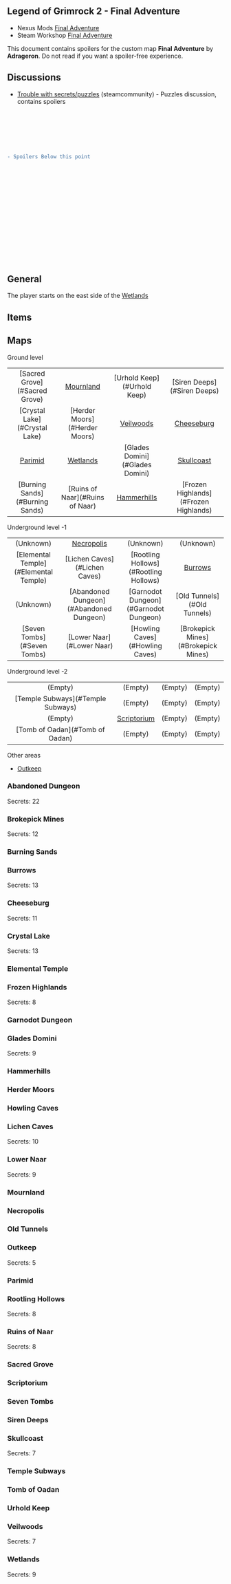 Legend of Grimrock 2 - Final Adventure
--------------------------------------

- Nexus Mods [Final Adventure](https://www.nexusmods.com/legendofgrimrock2/mods/162)
- Steam Workshop [Final Adventure](https://steamcommunity.com/sharedfiles/filedetails/?id=2887835016)

This document contains spoilers for the custom map **Final Adventure** by **Adrageron**. Do not read if you want a spoiler-free experience.

## Discussions

- [Trouble with secrets/puzzles](https://steamcommunity.com/workshop/filedetails/discussion/2887835016/3589960830782074657/) (steamcommunity) - Puzzles discussion, contains spoilers

<br /><br /><br /><br /><br />
```diff
- Spoilers Below this point
```
<br /><br /><br /><br /><br /><br /><br /><br /><br /><br /><br /><br /><br />

## General

The player starts on the east side of the [Wetlands](#Wetlands)

## Items

## Maps

Ground level

|       |       |       |       |
| :---: | :---: | :---: | :---: |
| [Sacred Grove](#Sacred Grove) | [Mournland](#Mournland) | [Urhold Keep](#Urhold Keep) | [Siren Deeps](#Siren Deeps) |
| [Crystal Lake](#Crystal Lake) | [Herder Moors](#Herder Moors) | [Veilwoods](#Veilwoods) | [Cheeseburg](#Cheeseburg) |
| [Parimid](#Parimid) | [Wetlands](#Wetlands) | [Glades Domini](#Glades Domini) | [Skullcoast](#Skullcoast) |
| [Burning Sands](#Burning Sands) | [Ruins of Naar](#Ruins of Naar) | [Hammerhills](#Hammerhills) | [Frozen Highlands](#Frozen Highlands) |

Underground level -1

|       |       |       |       |
| :---: | :---: | :---: | :---: |
| (Unknown) | [Necropolis](#Necropolis) | (Unknown) | (Unknown) |
| [Elemental Temple](#Elemental Temple) | [Lichen Caves](#Lichen Caves) | [Rootling Hollows](#Rootling Hollows) | [Burrows](#Burrows) |
| (Unknown) | [Abandoned Dungeon](#Abandoned Dungeon) | [Garnodot Dungeon](#Garnodot Dungeon) | [Old Tunnels](#Old Tunnels) |
| [Seven Tombs](#Seven Tombs) | [Lower Naar](#Lower Naar) | [Howling Caves](#Howling Caves) | [Brokepick Mines](#Brokepick Mines) |

Underground level -2

|       |       |       |       |
| :---: | :---: | :---: | :---: |
| (Empty) | (Empty) | (Empty) | (Empty) |
| [Temple Subways](#Temple Subways) | (Empty) | (Empty) | (Empty) |
| (Empty) | [Scriptorium](#Scriptorium) | (Empty) | (Empty) |
| [Tomb of Oadan](#Tomb of Oadan) | (Empty) | (Empty) | (Empty) |

Other areas

- [Outkeep](#Outkeep)

### Abandoned Dungeon
Secrets: 22
### Brokepick Mines
Secrets: 12
### Burning Sands
### Burrows
Secrets: 13
### Cheeseburg
Secrets: 11
### Crystal Lake
Secrets: 13
### Elemental Temple
### Frozen Highlands
Secrets: 8
### Garnodot Dungeon
### Glades Domini
Secrets: 9
### Hammerhills
### Herder Moors
### Howling Caves
### Lichen Caves
Secrets: 10
### Lower Naar
Secrets: 9
### Mournland
### Necropolis
### Old Tunnels
### Outkeep
Secrets: 5
### Parimid
### Rootling Hollows
Secrets: 8
### Ruins of Naar
Secrets: 8
### Sacred Grove
### Scriptorium
### Seven Tombs
### Siren Deeps
### Skullcoast
Secrets: 7
### Temple Subways
### Tomb of Oadan
### Urhold Keep
### Veilwoods
Secrets: 7
### Wetlands
Secrets: 9
